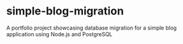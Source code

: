 # simple-blog-migration
A portfolio project showcasing database migration for a simple blog application using Node.js and PostgreSQL
